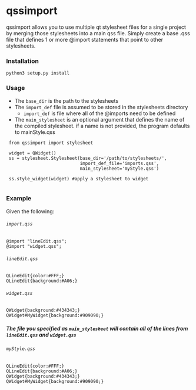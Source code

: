 # qssimport

qssimport allows you to use multiple qt stylesheet files for a single project by merging those stylesheets into a main qss file. Simply create a base .qss file that defines 1 or more @import statements that point to other stylesheets.
    

### Installation
    python3 setup.py install

### Usage

- The `base_dir` is the path to the stylesheets
- The `import_def` file is assumed to be stored in the stylesheets directory
   - `import_def` is file where all of the @imports need to be defined   
- The `main_stylesheet` is an optional argument that defines the name of the compiled stylesheet.
if a name is not provided, the program defaults to mainStyle.qss
  
```
 from qssimport import stylesheet
 
 widget = QWidget()
 ss = stylesheet.Stylesheet(base_dir='/path/to/stylesheets/',
                            import_def_file='imports.qss',
                            main_stylesheet='myStyle.qss')
 
 ss.style_widget(widget) #apply a stylesheet to widget


```

### Example 
Given the following:
 ###### `import.qss` 
  ```
  @import "lineEdit.qss";
  @import "widget.qss";
  ```
  
  ###### `lineEdit.qss`
  ```
  QLineEdit{color:#FFF;}
  QLineEdit{background:#A06;}
  ```
  ###### `widget.qss`
  ```
  QWidget{background:#434343;}
  QWidget#MyWidget{background:#909090;}
  ```
##### The file you specified as `main_stylesheet` will contain all of the lines from `lineEdit.qss` and `widget.qss`  
 ###### `myStyle.qss`
  ```
  QLineEdit{color:#FFF;}
  QLineEdit{background:#A06;}
  QWidget{background:#434343;}
  QWidget#MyWidget{background:#909090;}
  ```